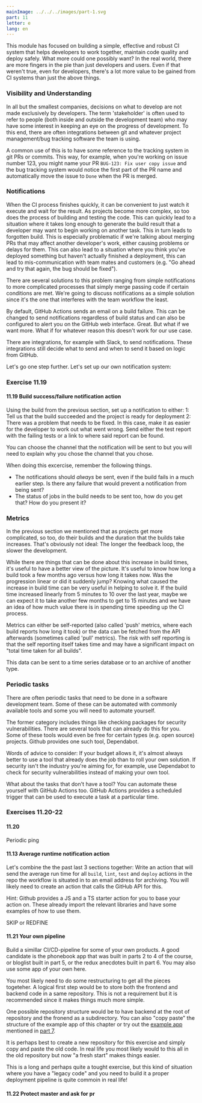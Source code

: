 ```yaml
---
mainImage: ../../../images/part-1.svg
part: 11
letter: e
lang: en
---
```


<div class="content">

This module has focused on building a simple, effective and robust CI system that helps developers to work together, maintain code quality and deploy safely. What more could one possibly want? In the real world, there are more fingers in the pie than just developers and users. Even if that weren't true, even for developers, there's a lot more value to be gained from CI systems than just the above things.

### Visibility and Understanding

In all but the smallest companies, decisions on what to develop are not made exclusively by developers. The term 'stakeholder' is often used to refer to people (both inside and outside the development team) who may have some interest in keeping an eye on the progress of development. To this end, there are often integrations between git and whatever project management/bug tracking software the team is using.

A common use of this is to have some reference to the tracking system in git PRs or commits. This way, for example, when you're working on issue number 123, you might name your PR `BUG-123: Fix user copy issue` and the bug tracking system would notice the first part of the PR name and automatically move the issue to `Done` when the PR is merged.

### Notifications

When the CI process finishes quickly, it can be convenient to just watch it execute and wait for the result. As projects become more complex, so too does the process of building and testing the code. This can quickly lead to a situation where it takes long enough to generate the build result that a developer may want to begin working on another task. This in turn leads to forgotten build. This is especially problematic if we're talking about merging PRs that may affect another developer's work, either causing problems or delays for them. This can also lead to a situation where you think you've deployed something but haven't actually finished a deployment, this can lead to mis-communication with team mates and customers (e.g. "Go ahead and try that again, the bug should be fixed").

There are several solutions to this problem ranging from simple notifications to more complicated processes that simply merge passing code if certain conditions are met. We're going to discuss notifications as a simple solution since it's the one that interferes with the team workflow the least.

By default, GitHub Actions sends an email on a build failure. This can be changed to send notifications regardless of build status and can also be configured to alert you on the GitHub web interface. Great. But what if we want more. What if for whatever reason this doesn't work for our use case.

There are integrations, for example with Slack, to send notifications. These integrations still decide what to send and when to send it based on logic from GitHub.

Let's go one step further. Let's set up our own notification system:

</div>

<div class="tasks">

### Exercise 11.19

#### 11.19 Build success/failure notification action

Using the build from the previous section, set up a notification to either:
1: Tell us that the build succeeded and the project is ready for deployment
2: There was a problem that needs to be fixed. In this case, make it as easier for the developer to work out what went wrong. Send either the test report with the failing tests or a link to where said report can be found.

You can choose the channel that the notification will be sent to but you will need to explain why you chose the channel that you chose.

When doing this excercise, remember the following things.
 - The notifications should *always* be sent, even if the build fails in a much earlier step. Is there any failure that would prevent a notification from being sent?
 - The status of jobs in the build needs to be sent too, how do you get that? How do you present it?

 </div>

 <div class="content">

### Metrics

In the previous section we mentioned that as projects get more complicated, so too, do their builds and the duration that the builds take increases. That's obviously not ideal: The longer the feedback loop, the slower the development.

While there are things that can be done about this increase in build times, it's useful to have a better view of the picture. It's useful to know how long a build took a few months ago versus how long it takes now. Was the progression linear or did it suddenly jump? Knowing what caused the increase in build time can be very useful in helping to solve it. If the build time increased linearly from 5 minutes to 10 over the last year, maybe we can expect it to take another few months to get to 15 minutes and we have an idea of how much value there is in spending time speeding up the CI process.

Metrics can either be self-reported (also called 'push' metrics, where each build reports how long it took) or the data can be fetched from the API afterwards (sometimes called 'pull' metrics). The risk with self reporting is that the self reporting itself takes time and may have a significant impact on "total time taken for all builds".

This data can be sent to a time series database or to an archive of another type.

### Periodic tasks

There are often periodic tasks that need to be done in a software development team. Some of these can be automated with commonly available tools and some you will need to automate yourself.

The former category includes things like checking packages for security vulnerabilities. There are several tools that can already do this for you. Some of these tools would even be free for certain types (e.g. open source) projects. Github provides one such tool, Dependabot.

Words of advice to consider: If your budget allows it, it's almost always better to use a tool that already does the job than to roll your own solution. If security isn't the industry you're aiming for, for example, use Dependabot to check for security vulnerabilities instead of making your own tool.

What about the tasks that don't have a tool? You can automate these yourself with GitHub Actions too. GitHub Actions provides a scheduled trigger that can be used to execute a task at a particular time.


</div>

<div class="tasks">

### Exercises 11.20-22

#### 11.20

Periodic ping

#### 11.13 Average runtime notification action

Let's combine the the past last 3 sections together: Write an action that will send the average run time for all `build`, `lint`, `test` and `deploy` actions in the repo the workflow is situated in to an email address for archiving. You will likely need to create an action that calls the GitHub API for this.

Hint: Github provides a JS and a TS starter action for you to base your action on. These already import the relevant libraries and have some examples of how to use them.

SKIP or REDFINE
#### 11.21 Your own pipeline

Build a simillar CI/CD-pipeline for some of your own products. A good candidate is the phonebook app that was built in parts 2 to 4 of the course, or bloglist built in part 5, or the redux anecdotes built in part 6. You may also use some app of your own here.

You most likely need to do some restructuring to get all the pieces togeteher. A logical first step would be to store both the frontend and backend code in a same repository. This is not a requirement but it is recommended since it makes things much more simple.

One possible repository structure would be to have backend at the root of repository and the fronend as a subdirectory. You can also "copy paste" the structure of the example app of this chapter or try out the [example app](https://github.com/fullstack-hy2020/create-app) mentioned in [part 7](/en/part7/class_components_miscellaneous#frontend-and-backend-in-the-same-repository).

It is perhaps best to create a new repository for this exercise and simply copy and paste the old code. In real life you most likely would to this all in the old repository but now "a fresh start" makes things easier.

This is a long and perhaps quite a tought exercise, but this kind of situation where you have a "legacy code" and you need to build it a proper deployment pipeline is quite commoin in real life!

#### 11.22 Protect master and ask for pr

</div>
